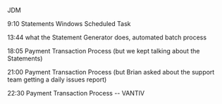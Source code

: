JDM

9:10 Statements Windows Scheduled Task

13:44 what the Statement Generator does, automated batch process

18:05 Payment Transaction Process (but we kept talking about the Statements)

21:00 Payment Transaction Process (but Brian asked about the support team getting a daily issues report)

22:30 Payment Transaction Process -- VANTIV
